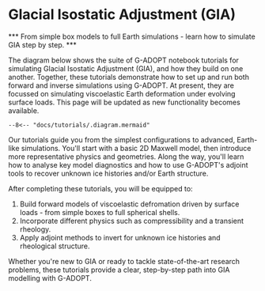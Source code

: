 # Glacial Isostatic Adjustment (GIA)

*** From simple box models to full Earth simulations - learn how to simulate GIA step by step. ***

The diagram below shows the suite of G-ADOPT notebook tutorials for simulating
Glacial Isostatic Adjustment (GIA), and how they build on one another. Together, these
tutorials demonstrate how to set up and run both forward and inverse
simulations using G-ADOPT. At present, they are focussed on simulating
viscoelastic Earth deformation under evolving surface loads. This page will be updated as
new functionality becomes available.

```mermaid
--8<-- "docs/tutorials/.diagram.mermaid"
```

Our tutorials guide you from the simplest configurations to advanced, Earth-like simulations.
You'll start with a basic 2D Maxwell model, then introduce more representative physics and
geometries. Along the way, you'll learn how to analyse key model diagnostics and how to use
G-ADOPT's adjoint tools to recover unknown ice histories and/or Earth structure.

After completing these tutorials, you will be equipped to:
1. Build forward models of viscoelastic defromation driven by surface loads - from simple boxes to full spherical shells.
2. Incorporate different physics such as compressibility and a transient rheology.
3. Apply adjoint methods to invert for unknown ice histories and rheological structure.

Whether you're new to GIA or ready to tackle state-of-the-art research problems,
these tutorials provide a clear, step-by-step path into GIA modelling with G-ADOPT.
